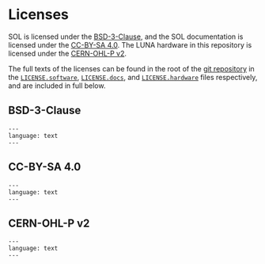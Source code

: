 # Licenses

SOL is licensed under the [BSD-3-Clause], and the SOL documentation is licensed under the [CC-BY-SA 4.0]. The LUNA hardware in this repository is licensed under the [CERN-OHL-P v2].

The full texts of the licenses can be found in the root of the [git repository] in the [`LICENSE.software`], [`LICENSE.docs`], and [`LICENSE.hardware`] files respectively, and are included in full below.

## BSD-3-Clause

```{literalinclude} ../LICENSE.software
---
language: text
---
```

## CC-BY-SA 4.0

```{literalinclude} ../LICENSE.docs
---
language: text
---
```

## CERN-OHL-P v2

```{literalinclude} ../LICENSE.hardware
---
language: text
---
```

[BSD-3-Clause]: https://spdx.org/licenses/BSD-3-Clause.html
[`LICENSE.software`]: https://github.com/shrine-maiden-heavy-industries/sol/blob/main/LICENSE
[CC-BY-SA 4.0]: https://creativecommons.org/licenses/by-sa/4.0/
[`LICENSE.docs`]: https://github.com/shrine-maiden-heavy-industries/sol/blob/main/LICENSE.docs
[CERN-OHL-P v2]: https://ohwr.org/cern_ohl_p_v2.txt
[`LICENSE.hardware`]: https://github.com/shrine-maiden-heavy-industries/sol/blob/main/LICENSE.hardware
[git repository]: https://github.com/shrine-maiden-heavy-industries/sol
